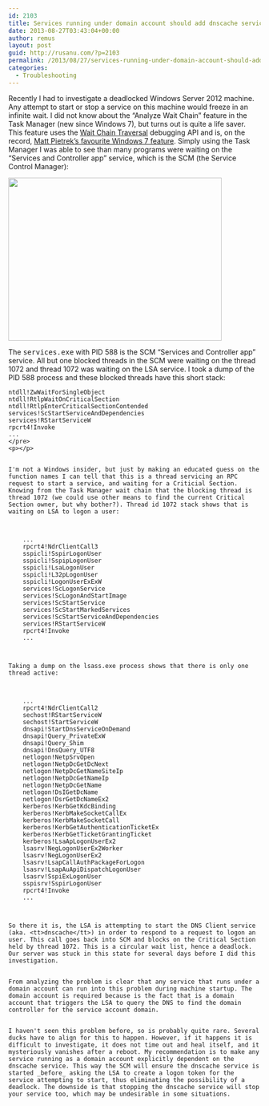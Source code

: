 ```yaml
---
id: 2103
title: Services running under domain account should add dnscache service as dependency
date: 2013-08-27T03:43:04+00:00
author: remus
layout: post
guid: http://rusanu.com/?p=2103
permalink: /2013/08/27/services-running-under-domain-account-should-add-dnscache-service-as-dependency/
categories:
  - Troubleshooting
---
```

Recently I had to investigate a deadlocked Windows Server 2012 machine. Any attempt to start or stop a service on this machine would freeze in an infinite wait. I did not know about the &#8220;Analyze Wait Chain&#8221; feature in the Task Manager (new since Windows 7), but turns out is quite a life saver. This feature uses the <a href="http://msdn.microsoft.com/en-us/library/ms681622(VS.85).aspx" target="_blank">Wait Chain Traversal</a> debugging API and is, on the record, <a href="http://blogs.msdn.com/b/matt_pietrek/archive/2009/04/17/analyze-wait-chain-why-is-my-program-stuck.aspx" target="_blank">Matt Pietrek&#8217;s favourite Windows 7 feature</a>. Simply using the Task Manager I was able to see than many programs were waiting on the &#8220;Services and Controller app&#8221; service, which is the SCM (the Service Control Manager):

[<img src="http://rusanu.com/wp-content/uploads/2013/08/wait-chain-scm.png" alt="" title="wait-chain-scm" width="426" height="325" class="alignleft size-full wp-image-2104" />](http://rusanu.com/wp-content/uploads/2013/08/wait-chain-scm.png)  
<!--more-->

The <tt>services.exe</tt> with PID 588 is the SCM &#8220;Services and Controller app&#8221; service. All but one blocked threads in the SCM were waiting on the thread 1072 and thread 1072 was waiting on the LSA service. I took a dump of the PID 588 process and these blocked threads have this short stack:

    
    ntdll!ZwWaitForSingleObject
    ntdll!RtlpWaitOnCriticalSection
    ntdll!RtlpEnterCriticalSectionContended
    services!ScStartServiceAndDependencies
    services!RStartServiceW
    rpcrt4!Invoke
    ...
    </pre>
    <p></p>
    
    
    I'm not a Windows insider, but just by making an educated guess on the function names I can tell that this is a thread servicing an RPC request to start a service, and waiting for a Criticial Section. Knowing from the Task Manager wait chain that the blocking thread is thread 1072 (we could use other means to find the current Critical Section owner, but why bother?). Thread id 1072 stack shows that is waiting on LSA to logon a user:
    
    
        
        ...
        rpcrt4!NdrClientCall3
        sspicli!SspirLogonUser
        sspicli!SspipLogonUser
        sspicli!LsaLogonUser
        sspicli!L32pLogonUser
        sspicli!LogonUserExExW
        services!ScLogonService
        services!ScLogonAndStartImage
        services!ScStartService
        services!ScStartMarkedServices
        services!ScStartServiceAndDependencies
        services!RStartServiceW
        rpcrt4!Invoke
        ...
        
    
    
    Taking a dump on the lsass.exe process shows that there is only one thread active:
    
    
        
        ...
        rpcrt4!NdrClientCall2
        sechost!RStartServiceW
        sechost!StartServiceW
        dnsapi!StartDnsServiceOnDemand
        dnsapi!Query_PrivateExW
        dnsapi!Query_Shim
        dnsapi!DnsQuery_UTF8
        netlogon!NetpSrvOpen
        netlogon!NetpDcGetDcNext
        netlogon!NetpDcGetNameSiteIp
        netlogon!NetpDcGetNameIp
        netlogon!NetpDcGetName
        netlogon!DsIGetDcName
        netlogon!DsrGetDcNameEx2
        kerberos!KerbGetKdcBinding
        kerberos!KerbMakeSocketCallEx
        kerberos!KerbMakeSocketCall
        kerberos!KerbGetAuthenticationTicketEx
        kerberos!KerbGetTicketGrantingTicket
        kerberos!LsaApLogonUserEx2
        lsasrv!NegLogonUserEx2Worker
        lsasrv!NegLogonUserEx2
        lsasrv!LsapCallAuthPackageForLogon
        lsasrv!LsapAuApiDispatchLogonUser
        lsasrv!SspiExLogonUser
        sspisrv!SspirLogonUser
        rpcrt4!Invoke
        ...
        
    
    
    So there it is, the LSA is attempting to start the DNS Client service (aka. <tt>dnscache</tt>) in order to respond to a request to logon an user. This call goes back into SCM and blocks on the Critical Section held by thread 1072. This is a circular wait list, hence a deadlock. Our server was stuck in this state for several days before I did this investigation.
    
    
    From analyzing the problem is clear that any service that runs under a domain account can run into this problem during machine startup. The domain account is required because is the fact that is a domain account that triggers the LSA to query the DNS to find the domain controller for the service account domain.
    
    
    I haven't seen this problem before, so is probably quite rare. Several ducks have to align for this to happen. However, if it happens it is difficult to investigate, it does not time out and heal itself, and it mysteriously vanishes after a reboot. My recommendation is to make any service running as a domain account explicitly dependent on the dnscache service. This way the SCM will ensure the dnscache service is started _before_ asking the LSA to create a logon token for the service attempting to start, thus eliminating the possibility of a deadlock. The downside is that stopping the dnscache service will stop your service too, which may be undesirable in some situations.
